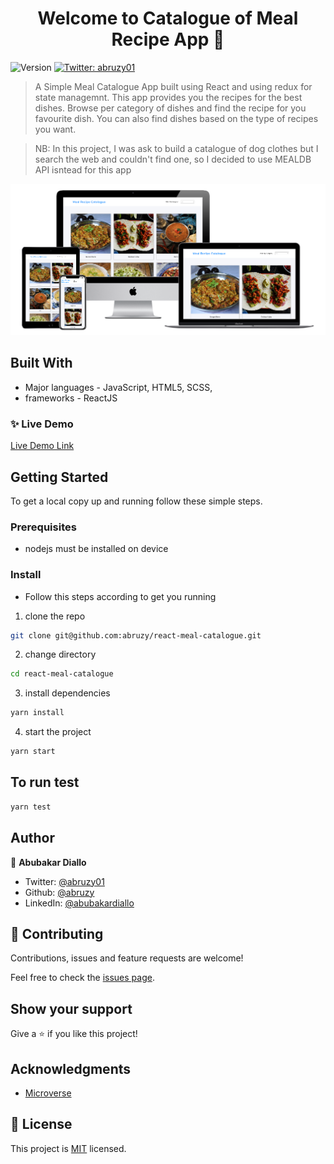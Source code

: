 <h1 align="center">Welcome to Catalogue of Meal Recipe App 👋</h1>
<p>
  <img alt="Version" src="https://img.shields.io/badge/version-0.1.0-blue.svg?cacheSeconds=2592000" />
  <a href="https://twitter.com/abruzy01" target="_blank">
    <img alt="Twitter: abruzy01" src="https://img.shields.io/twitter/follow/abruzy01.svg?style=social" />
  </a>
</p>

> A Simple Meal Catalogue App built using React and using redux for state managemnt. This app provides you the recipes for the best dishes. Browse per category of dishes and find the recipe for you favourite dish. You can also find dishes based on the type of recipes you want.

> NB: In this project, I was ask to build a catalogue of dog clothes but I search the web and couldn't find one, so I decided to use MEALDB API isntead for this app

![Meals Catalogue](./meal-catalogue.png)

## Built With

- Major languages - JavaScript, HTML5, SCSS,
- frameworks - ReactJS

### ✨ Live Demo

[Live Demo Link](https://recipitia-app.herokuapp.com/)

## Getting Started

To get a local copy up and running follow these simple steps.

### Prerequisites

- nodejs must be installed on device

### Install

- Follow this steps according to get you running

1. clone the repo

```sh
git clone git@github.com:abruzy/react-meal-catalogue.git
```
2. change directory 
```sh
cd react-meal-catalogue
```

3. install dependencies

```sh
yarn install
```

4. start the project

```sh
yarn start
```

## To run test
```sh
yarn test
```

## Author

👤 **Abubakar Diallo**

* Twitter: [@abruzy01](https://twitter.com/abruzy01)
* Github: [@abruzy](https://github.com/abruzy)
* LinkedIn: [@abubakardiallo](https://linkedin.com/in/abubakardiallo)

## 🤝 Contributing

Contributions, issues and feature requests are welcome!

Feel free to check the [issues page](https://github.com/abruzy/react-meal-catalogue/issues).

## Show your support

Give a ⭐️ if you like this project!

## Acknowledgments

- [Microverse](https://www.microverse.org/)

## 📝 License

This project is [MIT](lic.url) licensed.